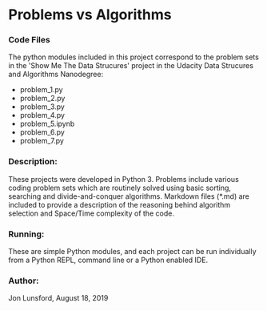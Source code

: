 # Problems vs Algorithms

### Code Files
The python modules included in this project correspond to the problem sets in the 'Show Me The Data Strucures' project in the Udacity Data Strucures and Algorithms Nanodegree:
* problem_1.py
* problem_2.py
* problem_3.py
* problem_4.py
* problem_5.ipynb
* problem_6.py
* problem_7.py

### Description:
These projects were developed in Python 3.  Problems include various coding problem sets which are routinely solved using basic sorting, searching and divide-and-conquer algorithms.  Markdown files (*.md) are included to provide a description of the reasoning behind algorithm selection and Space/Time complexity of the code.


### Running:
These are simple Python modules, and each project can be run individually from a Python REPL, command line or a Python enabled IDE.


### Author:
Jon Lunsford, August 18, 2019
